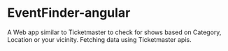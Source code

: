 # EventFinder-angular
A Web app similar to Ticketmaster to check for shows based on Category, Location or your vicinity. Fetching data using Ticketmaster apis.
